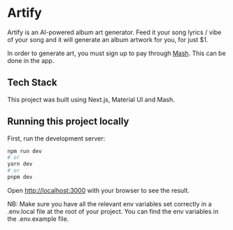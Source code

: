 # Artify

Artify is an AI-powered album art generator. Feed it your song lyrics / vibe of your song and it will generate an album artwork for you, for just $1.

In order to generate art, you must sign up to pay through [Mash](https://mash.com/). This can be done in the app.

## Tech Stack

This project was built using Next.js, Material UI and Mash.

## Running this project locally

First, run the development server:

```bash
npm run dev
# or
yarn dev
# or
pnpm dev
```

Open [http://localhost:3000](http://localhost:3000) with your browser to see the result.

NB: Make sure you have all the relevant env variables set correctly in a .env.local file at the root of your project. You can find the env variables in the .env.example file.
